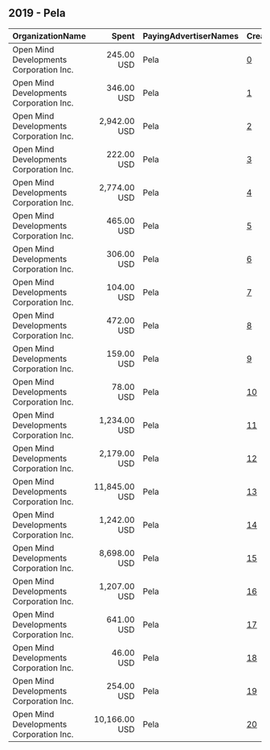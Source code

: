 ## 2019 - Pela 
|OrganizationName|Spent|PayingAdvertiserNames|CreativeUrls|Impressions|Genders|AgeBrackets|CountryCodes|BillingAddresses|CandidateBallotInformation|
|:---|---:|:---|:---|---:|:---|:---|:---|:---|:---|
|Open Mind Developments Corporation Inc.|245.00 USD|Pela|[0](https://www.snap.com/political-ads/asset/25d43a6bb8d55458c3d92c1f74f2291ab4cf89a5c9cb12cdfe43399584e5eb15?mediaType=mp4)|196,323|||canada|"604-460 Doyle Ave,Kelowna,V1Y0C2,CA"||
|Open Mind Developments Corporation Inc.|346.00 USD|Pela|[1](https://www.snap.com/political-ads/asset/13d1fe34911a5ae80aac013090d391e386e680522769a28f51f78226bc47f25e?mediaType=mp4)|673,167|||canada|"604-460 Doyle Ave,Kelowna,V1Y0C2,CA"||
|Open Mind Developments Corporation Inc.|2,942.00 USD|Pela|[2](https://www.snap.com/political-ads/asset/cd4f9c450e97a71310f04e652d7e2922dfa8b78a8f02ddb8bcfeb358d5994bbf?mediaType=mp4)|3,048,145|||united states|"604-460 Doyle Ave,Kelowna,V1Y0C2,CA"||
|Open Mind Developments Corporation Inc.|222.00 USD|Pela|[3](https://www.snap.com/political-ads/asset/69745f141ea9f43787bb7d0cac662a43b9cafae808944881f26c2bb99b66cef8?mediaType=mp4)|132,916|||united states|"604-460 Doyle Ave,Kelowna,V1Y0C2,CA"||
|Open Mind Developments Corporation Inc.|2,774.00 USD|Pela|[4](https://www.snap.com/political-ads/asset/cd4f9c450e97a71310f04e652d7e2922dfa8b78a8f02ddb8bcfeb358d5994bbf?mediaType=mp4)|4,046,768|||united states|"604-460 Doyle Ave,Kelowna,V1Y0C2,CA"||
|Open Mind Developments Corporation Inc.|465.00 USD|Pela|[5](https://www.snap.com/political-ads/asset/69745f141ea9f43787bb7d0cac662a43b9cafae808944881f26c2bb99b66cef8?mediaType=mp4)|363,067|||united states|"604-460 Doyle Ave,Kelowna,V1Y0C2,CA"||
|Open Mind Developments Corporation Inc.|306.00 USD|Pela|[6](https://www.snap.com/political-ads/asset/cd4f9c450e97a71310f04e652d7e2922dfa8b78a8f02ddb8bcfeb358d5994bbf?mediaType=mp4)|586,819|||united states|"604-460 Doyle Ave,Kelowna,V1Y0C2,CA"||
|Open Mind Developments Corporation Inc.|104.00 USD|Pela|[7](https://www.snap.com/political-ads/asset/69745f141ea9f43787bb7d0cac662a43b9cafae808944881f26c2bb99b66cef8?mediaType=mp4)|88,414|||united states|"604-460 Doyle Ave,Kelowna,V1Y0C2,CA"||
|Open Mind Developments Corporation Inc.|472.00 USD|Pela|[8](https://www.snap.com/political-ads/asset/cd4f9c450e97a71310f04e652d7e2922dfa8b78a8f02ddb8bcfeb358d5994bbf?mediaType=mp4)|365,717|||canada|"604-460 Doyle Ave,Kelowna,V1Y0C2,CA"||
|Open Mind Developments Corporation Inc.|159.00 USD|Pela|[9](https://www.snap.com/political-ads/asset/cd4f9c450e97a71310f04e652d7e2922dfa8b78a8f02ddb8bcfeb358d5994bbf?mediaType=mp4)|109,390|||united states|"604-460 Doyle Ave,Kelowna,V1Y0C2,CA"||
|Open Mind Developments Corporation Inc.|78.00 USD|Pela|[10](https://www.snap.com/political-ads/asset/0fc0ccde52fe085261c3286b1e24629056b9084f8e146ee41026ccb853c25eb8?mediaType=mp4)|42,996|||united states|"604-460 Doyle Ave,Kelowna,V1Y0C2,CA"||
|Open Mind Developments Corporation Inc.|1,234.00 USD|Pela|[11](https://www.snap.com/political-ads/asset/a30391ace83e1e65faa70c518ffd93e1e5eb4595fc02bb804e65a1d4a851c226?mediaType=mp4)|726,834|||united states|"604-460 Doyle Ave,Kelowna,V1Y0C2,CA"||
|Open Mind Developments Corporation Inc.|2,179.00 USD|Pela|[12](https://www.snap.com/political-ads/asset/905636b0d5700b95834b02cebdc4c4c6965882eee7d4278681db478b5309a059?mediaType=mp4)|1,538,024|||united states|"604-460 Doyle Ave,Kelowna,V1Y0C2,CA"||
|Open Mind Developments Corporation Inc.|11,845.00 USD|Pela|[13](https://www.snap.com/political-ads/asset/69745f141ea9f43787bb7d0cac662a43b9cafae808944881f26c2bb99b66cef8?mediaType=mp4)|18,892,850|||united states|"604-460 Doyle Ave,Kelowna,V1Y0C2,CA"||
|Open Mind Developments Corporation Inc.|1,242.00 USD|Pela|[14](https://www.snap.com/political-ads/asset/69745f141ea9f43787bb7d0cac662a43b9cafae808944881f26c2bb99b66cef8?mediaType=mp4)|2,086,429|||united states|"604-460 Doyle Ave,Kelowna,V1Y0C2,CA"||
|Open Mind Developments Corporation Inc.|8,698.00 USD|Pela|[15](https://www.snap.com/political-ads/asset/69745f141ea9f43787bb7d0cac662a43b9cafae808944881f26c2bb99b66cef8?mediaType=mp4)|8,347,237|||united states|"604-460 Doyle Ave,Kelowna,V1Y0C2,CA"||
|Open Mind Developments Corporation Inc.|1,207.00 USD|Pela|[16](https://www.snap.com/political-ads/asset/1105da618dda34739077babfe0b3372cab4334e398fa5a3fdf7c96971879ec78?mediaType=mp4)|1,972,774|||canada|"604-460 Doyle Ave,Kelowna,V1Y0C2,CA"||
|Open Mind Developments Corporation Inc.|641.00 USD|Pela|[17](https://www.snap.com/political-ads/asset/cd4f9c450e97a71310f04e652d7e2922dfa8b78a8f02ddb8bcfeb358d5994bbf?mediaType=mp4)|367,661|||united states|"604-460 Doyle Ave,Kelowna,V1Y0C2,CA"||
|Open Mind Developments Corporation Inc.|46.00 USD|Pela|[18](https://www.snap.com/political-ads/asset/cd4f9c450e97a71310f04e652d7e2922dfa8b78a8f02ddb8bcfeb358d5994bbf?mediaType=mp4)|26,034|||united states|"604-460 Doyle Ave,Kelowna,V1Y0C2,CA"||
|Open Mind Developments Corporation Inc.|254.00 USD|Pela|[19](https://www.snap.com/political-ads/asset/aed1e0f84cdfe6bb8dab8f453d1ae6bfb0fd8fab12fb4bfbebfe529537134993?mediaType=mp4)|55,798|||canada|"604-460 Doyle Ave,Kelowna,V1Y0C2,CA"||
|Open Mind Developments Corporation Inc.|10,166.00 USD|Pela|[20](https://www.snap.com/political-ads/asset/69745f141ea9f43787bb7d0cac662a43b9cafae808944881f26c2bb99b66cef8?mediaType=mp4)|5,536,444|||united states|"604-460 Doyle Ave,Kelowna,V1Y0C2,CA"||
